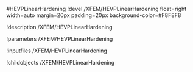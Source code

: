 <!-- MOOSE Object Documentation Stub: Remove this when content is added. -->
#HEVPLinearHardening
!devel /XFEM/HEVPLinearHardening float=right width=auto margin=20px padding=20px background-color=#F8F8F8

!description /XFEM/HEVPLinearHardening

!parameters /XFEM/HEVPLinearHardening

!inputfiles /XFEM/HEVPLinearHardening

!childobjects /XFEM/HEVPLinearHardening

